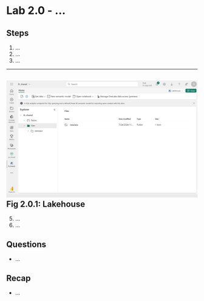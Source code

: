 # Lab 2.0 - ... 

## Steps

1. ...
2. ...
4. ...
------
![Lakehouse](images\lakehouse.png)
**Fig 2.0.1: Lakehouse**
------

5. ...
6. ...

## Questions
- ...

## Recap
- ...